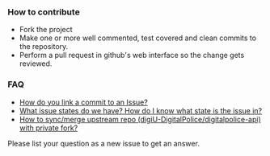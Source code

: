 ### How to contribute

- Fork the project
- Make one or more well commented, test covered and clean commits to the repository.
- Perform a pull request in github's web interface so the change gets reviewed.

### FAQ

- [How do you link a commit to an Issue?](https://github.com/digiU-DigitalPolice/digitalpolice-api/issues/14)
- [What issue states do we have? How do I know what state is the issue in?](https://github.com/digiU-DigitalPolice/digitalpolice-api/issues/17)
- [How to sync/merge upstream repo (digiU-DigitalPolice/digitalpolice-api) with private fork?](https://github.com/digiU-DigitalPolice/digitalpolice-api/issues/24)

Please list your question as a new issue to get an answer.
